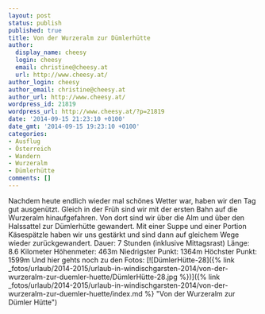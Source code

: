 ```yaml
---
layout: post
status: publish
published: true
title: Von der Wurzeralm zur Dümlerhütte
author:
  display_name: cheesy
  login: cheesy
  email: christine@cheesy.at
  url: http://www.cheesy.at/
author_login: cheesy
author_email: christine@cheesy.at
author_url: http://www.cheesy.at/
wordpress_id: 21819
wordpress_url: http://www.cheesy.at/?p=21819
date: '2014-09-15 21:23:10 +0100'
date_gmt: '2014-09-15 19:23:10 +0100'
categories:
- Ausflug
- Österreich
- Wandern
- Wurzeralm
- Dümlerhütte
comments: []
---
```

Nachdem heute endlich wieder mal schönes Wetter war, haben wir den Tag gut ausgenützt. Gleich in der Früh sind wir mit der ersten Bahn auf die Wurzeralm hinaufgefahren. Von dort sind wir über die Alm und über den Halssattel zur Dümlerhütte gewandert. Mit einer Suppe und einer Portion Käsespätzle haben wir uns gestärkt und sind dann auf gleichem Wege wieder zurückgewandert.
Dauer: 7 Stunden (inklusive Mittagsrast)
Länge: 8.6 Kilometer
Höhenmeter: 463m
Niedrigster Punkt: 1364m
Höchster Punkt: 1599m
Und hier gehts noch zu den Fotos:
[![DümlerHütte-28]({% link _fotos/urlaub/2014-2015/urlaub-in-windischgarsten-2014/von-der-wurzeralm-zur-duemler-huette/DümlerHütte-28.jpg %})]({% link _fotos/urlaub/2014-2015/urlaub-in-windischgarsten-2014/von-der-wurzeralm-zur-duemler-huette/index.md %} "Von der Wurzeralm zur Dümler Hütte")
